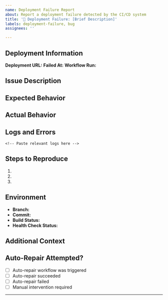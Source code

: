 ```yaml
---
name: Deployment Failure Report
about: Report a deployment failure detected by the CI/CD system
title: '🚨 Deployment Failure: [Brief Description]'
labels: deployment-failure, bug
assignees: ''

---
```


## Deployment Information

**Deployment URL:** 
**Failed At:** 
**Workflow Run:** 

## Issue Description

<!-- Describe what went wrong with the deployment -->

## Expected Behavior

<!-- What should have happened? -->

## Actual Behavior

<!-- What actually happened? -->

## Logs and Errors

```
<!-- Paste relevant logs here -->
```

## Steps to Reproduce

1. 
2. 
3. 

## Environment

- **Branch:** 
- **Commit:** 
- **Build Status:** 
- **Health Check Status:** 

## Additional Context

<!-- Add any other context about the problem here -->

## Auto-Repair Attempted?

- [ ] Auto-repair workflow was triggered
- [ ] Auto-repair succeeded
- [ ] Auto-repair failed
- [ ] Manual intervention required

---

<!-- This issue may be auto-generated by the CI/CD system -->
